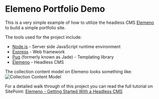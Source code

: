 # Elemeno Portfolio Demo

This is a very simple example of how to utilize the headless CMS [Elemeno](https://elemeno.io) to build a simple portfolio site. 

The tools used for the project include:
- [Node.js](https://nodejs.org) - Server side JavaScript runtime environment
- [Express](https://expressjs.com/) - Web framework
- [Pug](https://pugjs.org) (formerly known as Jade) - Templating library
- [Elemeno](https://elemeno.io) - Headless CMS

The collection content model on Elemeno looks something like:
![Collection Content Model](http://i.imgur.com/Fl6D61C.png)

For a detailed walk through of this project you can read the full tutorial on SitePoint:
[Elemeno - Getting Started With a Headless CMS](http://sitepoint.com)
